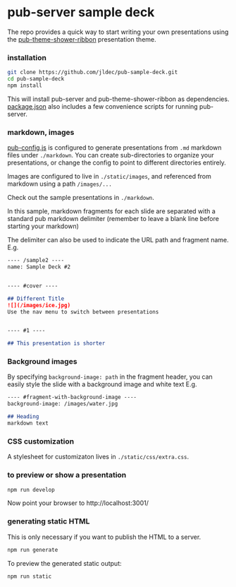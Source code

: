 # pub-server sample deck

The repo provides a quick way to start writing your own presentations using the [pub-theme-shower-ribbon](https://github.com/jldec/pub-theme-shower-ribbon) presentation theme.

### installation

```sh
git clone https://github.com/jldec/pub-sample-deck.git
cd pub-sample-deck
npm install
```

This will install pub-server and pub-theme-shower-ribbon as dependencies. [package.json](package.json) also includes a few convenience scripts for running pub-server.

### markdown, images

[pub-config.js](pub-config.js) is configured to generate presentations from `.md` markdown files under `./markdown`. You can create sub-directories to organize your presentations, or change the config to point to different directories entirely.

Images are configured to live in `./static/images`, and referenced from markdown using a path `/images/...`

Check out the sample presentations in `./markdown`.

In this sample, markdown fragments for each slide are separated with a standard pub markdown delimiter (remember to leave a blank line before starting your markdown)

The delimiter can also be used to indicate the URL path and fragment name. E.g.

```md
---- /sample2 ----
name: Sample Deck #2


---- #cover ----

## Different Title
![](/images/ice.jpg)
Use the nav menu to switch between presentations


---- #1 ----

## This presentation is shorter
```

### Background images
By specifying `background-image: path` in the fragment header, you can easily style the slide with a background image and white text E.g.

```md
---- #fragment-with-background-image ----
background-image: /images/water.jpg

## Heading
markdown text
```





### CSS customization

A stylesheet for customizaton lives in `./static/css/extra.css`.


### to preview or show a presentation

```sh
npm run develop
```

Now point your browser to http://localhost:3001/


### generating static HTML
This is only necessary if you want to publish the HTML to a server.

```sh
npm run generate
```

To preview the generated static output:

```sh
npm run static
```
